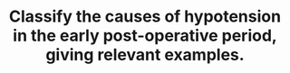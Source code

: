 ---
title: "Classify the causes of hypotension in the early post-operative period, giving relevant examples."
entityType: SAQ
exam: PEX
college: ANZCA
year: 2009
sitting: B
question: 09
passRate: 37
EC_expectedDomains:
- "The minimum requirement to pass this question was to discuss the causes of hypotension and to provide at least one example relevant to the postoperative period."
- "Most successful candidates classified the causes of hypotension by physiological mechanism (reduction in systemic vascular resistance or cardiac output)."
- "This provided a logical framework to discuss the relevant causes of reduced preload, contractility, heart rate and systemic vascular resistance."
- "Provided that these areas were covered adequately, those candidates who provided a clinical classification of the causes of postoperative hypotension were also successful."
EC_extraCredit:
- ""
EC_errorsCommon:
- "Few candidates correctly defined hypotension as a 20% fall in the patient’s mean or systolic blood pressure or commented on its significance."
- "Detailed descriptions of differing clinical situations producing hypotension by the same mechanism (eg. causes of hypovolaemia) did not attract extra marks."
---